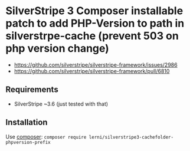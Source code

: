 # SilverStripe 3 Composer installable patch to add PHP-Version to path in silverstrpe-cache (prevent 503 on php version change)

- https://github.com/silverstripe/silverstripe-framework/issues/2986
- https://github.com/silverstripe/silverstripe-framework/pull/6810

## Requirements
* SilverStripe ~3.6 (just tested with that)

## Installation
Use [composer](https://getcomposer.org/):
`composer require lerni/silverstripe3-cachefolder-phpversion-prefix`